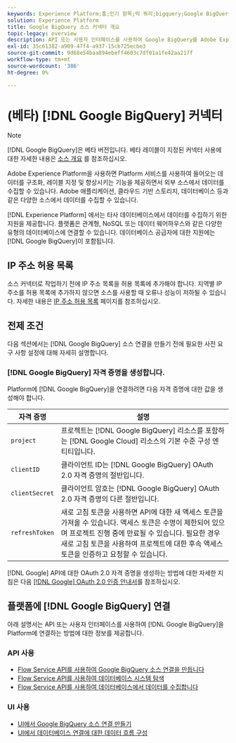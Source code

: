 ```yaml
---
keywords: Experience Platform;홈;인기 항목;빅 쿼리;bigquery;Google BigQuery;google bigquery
solution: Experience Platform
title: Google BigQuery 소스 커넥터 개요
topic-legacy: overview
description: API 또는 사용자 인터페이스를 사용하여 Google BigQuery를 Adobe Experience Platform에 연결하는 방법을 알아봅니다.
exl-id: 35c61382-a909-47f4-a937-15cb725ecbe3
source-git-commit: 9d68e54baa894ebeff4603c7df01a1fe42aa217f
workflow-type: tm+mt
source-wordcount: '386'
ht-degree: 0%

---
```


# (베타) [!DNL Google BigQuery] 커넥터

>[!NOTE]
>
>[!DNL Google BigQuery]은 베타 버전입니다. 베타 레이블이 지정된 커넥터 사용에 대한 자세한 내용은 [소스 개요](../../home.md#terms-and-conditions) 를 참조하십시오.

Adobe Experience Platform을 사용하면 Platform 서비스를 사용하여 들어오는 데이터를 구조화, 레이블 지정 및 향상시키는 기능을 제공하면서 외부 소스에서 데이터를 수집할 수 있습니다. Adobe 애플리케이션, 클라우드 기반 스토리지, 데이터베이스 등과 같은 다양한 소스에서 데이터를 수집할 수 있습니다.

[!DNL Experience Platform] 에서는 타사 데이터베이스에서 데이터를 수집하기 위한 지원을 제공합니다. 플랫폼은 관계형, NoSQL 또는 데이터 웨어하우스와 같은 다양한 유형의 데이터베이스에 연결할 수 있습니다. 데이터베이스 공급자에 대한 지원에는 [!DNL Google BigQuery]이 포함됩니다.

## IP 주소 허용 목록

소스 커넥터로 작업하기 전에 IP 주소 목록을 허용 목록에 추가해야 합니다. 지역별 IP 주소를 허용 목록에 추가하지 않으면 소스를 사용할 때 오류나 성능이 저하될 수 있습니다. 자세한 내용은 [IP 주소 허용 목록](../../ip-address-allow-list.md) 페이지를 참조하십시오.

## 전제 조건

다음 섹션에서는 [!DNL Google BigQuery] 소스 연결을 만들기 전에 필요한 사전 요구 사항 설정에 대해 자세히 설명합니다.

### [!DNL Google BigQuery] 자격 증명을 생성합니다.

Platform에 [!DNL Google BigQuery]을 연결하려면 다음 자격 증명에 대한 값을 생성해야 합니다.

| 자격 증명 | 설명 |
| ---------- | ----------- |
| `project` | 프로젝트는 [!DNL Google BigQuery] 리소스를 포함하는 [!DNL Google Cloud] 리소스의 기본 수준 구성 엔티티입니다. |
| `clientID` | 클라이언트 ID는 [!DNL Google BigQuery] OAuth 2.0 자격 증명의 절반입니다. |
| `clientSecret` | 클라이언트 암호는 [!DNL Google BigQuery] OAuth 2.0 자격 증명의 다른 절반입니다. |
| `refreshToken` | 새로 고침 토큰을 사용하면 API에 대한 새 액세스 토큰을 가져올 수 있습니다. 액세스 토큰은 수명이 제한되어 있으며 프로젝트 진행 중에 만료될 수 있습니다. 필요한 경우 새로 고침 토큰을 사용하여 프로젝트에 대한 후속 액세스 토큰을 인증하고 요청할 수 있습니다. |

[!DNL Google] API에 대한 OAuth 2.0 자격 증명을 생성하는 방법에 대한 자세한 지침은 다음 [[!DNL Google] OAuth 2.0 인증 안내서](https://developers.google.com/identity/protocols/oauth2)를 참조하십시오.

## 플랫폼에 [!DNL Google BigQuery] 연결

아래 설명서는 API 또는 사용자 인터페이스를 사용하여 [!DNL Google BigQuery]을 Platform에 연결하는 방법에 대한 정보를 제공합니다.

### API 사용

- [Flow Service API를 사용하여 Google BigQuery 소스 연결을 만듭니다](../../tutorials/api/create/databases/bigquery.md)
- [Flow Service API를 사용하여 데이터베이스 시스템 탐색](../../tutorials/api/explore/database-nosql.md)
- [Flow Service API를 사용하여 데이터베이스에서 데이터를 수집합니다](../../tutorials/api/collect/database-nosql.md)

### UI 사용

- [UI에서 Google BigQuery 소스 연결 만들기](../../tutorials/ui/create/databases/bigquery.md)
- [UI에서 데이터베이스 연결에 대한 데이터 흐름 구성](../../tutorials/ui/dataflow/databases.md)
